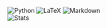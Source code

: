![Python](https://img.shields.io/badge/Python-3670A0?style=for-the-badge&logo=python&logoColor=white)
![LaTeX](https://img.shields.io/badge/LaTeX-47A141?style=for-the-badge&logo=latex&logoColor=white)
![Markdown](https://img.shields.io/badge/Markdown-000000?style=for-the-badge&logo=markdown&logoColor=white)
<br>
![Stats](https://github-readme-stats.vercel.app/api?username=citizen4505&show_icons=true&theme=synthwave)
